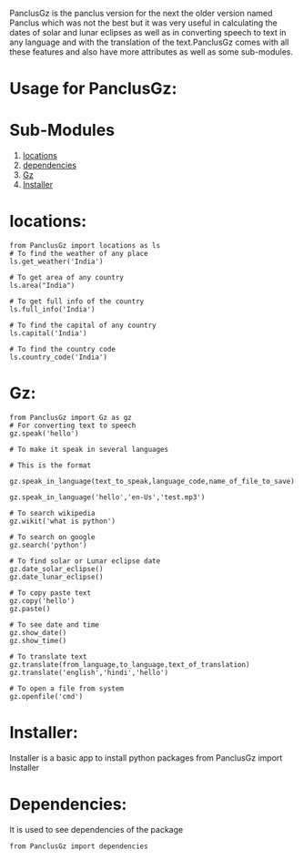 PanclusGz is the panclus version for the next the older version named Panclus which was not the best but it was very useful in calculating the dates of solar and lunar eclipses as well as in converting speech to text in any language and with the translation of the text.PanclusGz comes with all these features and also have more attributes as well as some sub-modules.
# Usage for PanclusGz:

# Sub-Modules 
1. [locations](https://github.com/Ayush2007A/PanclusGz/blob/main/locations.py)<br>
2. [dependencies](https://github.com/Ayush2007A/PanclusGz/blob/main/locations.py)<br>
3. [Gz](https://github.com/Ayush2007A/PanclusGz/blob/main/Gz.py)<br>
4. [Installer](https://github.com/Ayush2007A/PanclusGz/blob/main/Installer.py)<br>

# locations:
	from PanclusGz import locations as ls
	# To find the weather of any place
	ls.get_weather('India')
	
	# To get area of any country
	ls.area("India")

	# To get full info of the country
	ls.full_info('India')
	
	# To find the capital of any country
	ls.capital('India')
	
	# To find the country code
	ls.country_code('India')
	
# Gz:
	from PanclusGz import Gz as gz
	# For converting text to speech
	gz.speak('hello')
	
	# To make it speak in several languages
	
	# This is the format
	
	gz.speak_in_language(text_to_speak,language_code,name_of_file_to_save)
	
	gz.speak_in_language('hello','en-Us','test.mp3')
	
	# To search wikipedia
	gz.wikit('what is python')

	# To search on google
	gz.search('python')

	# To find solar or Lunar eclipse date
	gz.date_solar_eclipse()
	gz.date_lunar_eclipse()

	# To copy paste text
	gz.copy('hello')
	gz.paste()

	# To see date and time
	gz.show_date()
	gz.show_time()

	# To translate text
	gz.translate(from_language,to_language,text_of_translation)
	gz.translate('english','hindi','hello')

	# To open a file from system
	gz.openfile('cmd')

# Installer:
Installer is a basic app to install python packages
	from PanclusGz import Installer

# Dependencies:
It is used to see dependencies of the package
	
	from PanclusGz import dependencies 